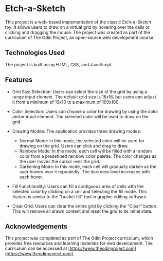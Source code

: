 # Etch-a-Sketch

This project is a web-based implementation of the classic Etch-a-Sketch toy. It allows users to draw on a virtual grid by hovering over the cells or clicking and dragging the mouse. The project was created as part of the curriculum of The Odin Project, an open-source web development course.

## Technologies Used

The project is built using HTML, CSS, and JavaScript.

## Features

- Grid Size Selection: Users can select the size of the grid by using a range input element. The default grid size is 16x16, but users can adjust it from a minimum of 10x10 to a maximum of 100x100.

- Color Selection: Users can choose a color for drawing by using the color picker input element. The selected color will be used to draw on the grid.

- Drawing Modes: The application provides three drawing modes:
  - Normal Mode: In this mode, the selected color will be used for drawing on the grid. Users can click and drag to draw.
  - Rainbow Mode: In this mode, each cell will be filled with a random color from a predefined rainbow color palette. The color changes as the user moves the cursor over the grid.
  - Darkening Mode: In this mode, each cell will gradually darken as the user hovers over it repeatedly. The darkness level increases with each hover.

- Fill Functionality: Users can fill a contiguous area of cells with the selected color by clicking on a cell and selecting the fill mode. This feature is similar to the "bucket fill" tool in graphic editing software.

- Clear Grid: Users can clear the entire grid by clicking the "Clear" button. This will remove all drawn content and reset the grid to its initial state.

## Acknowledgements

This project was completed as part of The Odin Project curriculum, which provides free resources and learning materials for web development. The curriculum can be accessed at [https://www.theodinproject.com](https://www.theodinproject.com).
